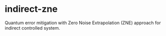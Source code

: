 # indirect-zne

Quantum error mitigation with Zero Noise Extrapolation (ZNE) approach for indirect controlled system.

